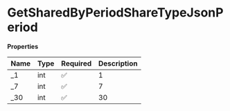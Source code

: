 # GetSharedByPeriodShareTypeJsonPeriod

**Properties**

| Name | Type | Required | Description |
| :--- | :--- | :------- | :---------- |
| \_1  | int  | ✅       | 1           |
| \_7  | int  | ✅       | 7           |
| \_30 | int  | ✅       | 30          |
